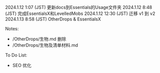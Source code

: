 2024.1.12 1:07 (JST) 更新docs到Essentials的Usage文件夹
2024.1.12 8:48 (JST) 完成EssentialsX和LevelledMobs
2024.1.12 12:30 (JST) 迁移 v1 到 v2
2024.1.13 8:58 (JST) OtherDrops & EssentialsX

Notes: 
- /OtherDrops/生物.md 删除
- /OtherDrops/生物及清单材料.md

To Do List:
- SEO 优化